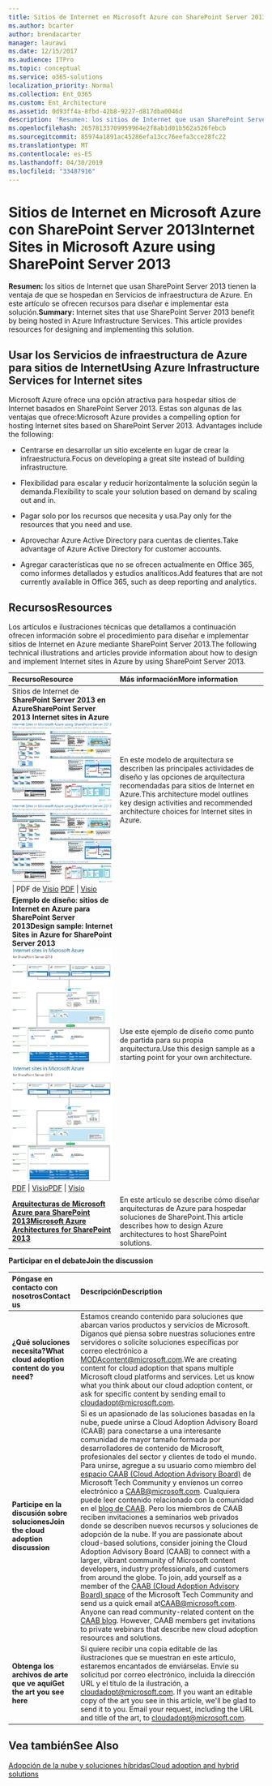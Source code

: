 ```yaml
---
title: Sitios de Internet en Microsoft Azure con SharePoint Server 2013
ms.author: bcarter
author: brendacarter
manager: laurawi
ms.date: 12/15/2017
ms.audience: ITPro
ms.topic: conceptual
ms.service: o365-solutions
localization_priority: Normal
ms.collection: Ent_O365
ms.custom: Ent_Architecture
ms.assetid: 0d93ff4a-8fbd-42b8-9227-d817dba0046d
description: 'Resumen: los sitios de Internet que usan SharePoint Server 2013 tienen la ventaja de que se hospedan en Servicios de infraestructura de Azure. En este artículo se ofrecen recursos para diseñar e implementar esta solución.'
ms.openlocfilehash: 26578133709959964e2f8ab1d01b562a526febcb
ms.sourcegitcommit: 85974a1891ac45286efa13cc76eefa3cce28fc22
ms.translationtype: MT
ms.contentlocale: es-ES
ms.lasthandoff: 04/30/2019
ms.locfileid: "33487916"
---
```

# <a name="internet-sites-in-microsoft-azure-using-sharepoint-server-2013"></a><span data-ttu-id="27d23-104">Sitios de Internet en Microsoft Azure con SharePoint Server 2013</span><span class="sxs-lookup"><span data-stu-id="27d23-104">Internet Sites in Microsoft Azure using SharePoint Server 2013</span></span>

 <span data-ttu-id="27d23-p102">**Resumen:** los sitios de Internet que usan SharePoint Server 2013 tienen la ventaja de que se hospedan en Servicios de infraestructura de Azure. En este artículo se ofrecen recursos para diseñar e implementar esta solución.</span><span class="sxs-lookup"><span data-stu-id="27d23-p102">**Summary:** Internet sites that use SharePoint Server 2013 benefit by being hosted in Azure Infrastructure Services. This article provides resources for designing and implementing this solution.</span></span>
  
## <a name="using-azure-infrastructure-services-for-internet-sites"></a><span data-ttu-id="27d23-107">Usar los Servicios de infraestructura de Azure para sitios de Internet</span><span class="sxs-lookup"><span data-stu-id="27d23-107">Using Azure Infrastructure Services for Internet sites</span></span>

<span data-ttu-id="27d23-p103">Microsoft Azure ofrece una opción atractiva para hospedar sitios de Internet basados en SharePoint Server 2013. Estas son algunas de las ventajas que ofrece:</span><span class="sxs-lookup"><span data-stu-id="27d23-p103">Microsoft Azure provides a compelling option for hosting Internet sites based on SharePoint Server 2013. Advantages include the following:</span></span>
  
- <span data-ttu-id="27d23-110">Centrarse en desarrollar un sitio excelente en lugar de crear la infraestructura.</span><span class="sxs-lookup"><span data-stu-id="27d23-110">Focus on developing a great site instead of building infrastructure.</span></span>
    
- <span data-ttu-id="27d23-111">Flexibilidad para escalar y reducir horizontalmente la solución según la demanda.</span><span class="sxs-lookup"><span data-stu-id="27d23-111">Flexibility to scale your solution based on demand by scaling out and in.</span></span>
    
- <span data-ttu-id="27d23-112">Pagar solo por los recursos que necesita y usa.</span><span class="sxs-lookup"><span data-stu-id="27d23-112">Pay only for the resources that you need and use.</span></span>
    
- <span data-ttu-id="27d23-113">Aprovechar Azure Active Directory para cuentas de clientes.</span><span class="sxs-lookup"><span data-stu-id="27d23-113">Take advantage of Azure Active Directory for customer accounts.</span></span>
    
- <span data-ttu-id="27d23-114">Agregar características que no se ofrecen actualmente en Office 365, como informes detallados y estudios analíticos.</span><span class="sxs-lookup"><span data-stu-id="27d23-114">Add features that are not currently available in Office 365, such as deep reporting and analytics.</span></span>
    
## <a name="resources"></a><span data-ttu-id="27d23-115">Recursos</span><span class="sxs-lookup"><span data-stu-id="27d23-115">Resources</span></span>

<span data-ttu-id="27d23-116">Los artículos e ilustraciones técnicas que detallamos a continuación ofrecen información sobre el procedimiento para diseñar e implementar sitios de Internet en Azure mediante SharePoint Server 2013.</span><span class="sxs-lookup"><span data-stu-id="27d23-116">The following technical illustrations and articles provide information about how to design and implement Internet sites in Azure by using SharePoint Server 2013.</span></span>
  
|<span data-ttu-id="27d23-117">**Recurso**</span><span class="sxs-lookup"><span data-stu-id="27d23-117">**Resource**</span></span>|<span data-ttu-id="27d23-118">**Más información**</span><span class="sxs-lookup"><span data-stu-id="27d23-118">**More information**</span></span>|
|:-----|:-----|
|<span data-ttu-id="27d23-119">Sitios de Internet de **SharePoint Server 2013 en Azure**</span><span class="sxs-lookup"><span data-stu-id="27d23-119">**SharePoint Server 2013 Internet sites in Azure**</span></span> <br/> <span data-ttu-id="27d23-120">[![Imagen de sitios de Internet en Azure usando SharePoint](media/MS-AZ-SPInternetSites.jpg)          ](https://go.microsoft.com/fwlink/p/?LinkId=392552)</span><span class="sxs-lookup"><span data-stu-id="27d23-120">[![Image of Internet sites in Azure using SharePoint](media/MS-AZ-SPInternetSites.jpg)          ](https://go.microsoft.com/fwlink/p/?LinkId=392552)</span></span> <br/> <span data-ttu-id="27d23-121">[](https://go.microsoft.com/fwlink/p/?LinkId=392552)\| PDF [           ](https://go.microsoft.com/fwlink/p/?LinkId=392551)de [Visio](https://go.microsoft.com/fwlink/p/?LinkId=392551)  </span><span class="sxs-lookup"><span data-stu-id="27d23-121">[PDF](https://go.microsoft.com/fwlink/p/?LinkId=392552)  \| [          ](https://go.microsoft.com/fwlink/p/?LinkId=392551)[Visio](https://go.microsoft.com/fwlink/p/?LinkId=392551)</span></span> <br/> |<span data-ttu-id="27d23-122">En este modelo de arquitectura se describen las principales actividades de diseño y las opciones de arquitectura recomendadas para sitios de Internet en Azure.</span><span class="sxs-lookup"><span data-stu-id="27d23-122">This architecture model outlines key design activities and recommended architecture choices for Internet sites in Azure.</span></span>  <br/> |
|<span data-ttu-id="27d23-123">**Ejemplo de diseño: sitios de Internet en Azure para SharePoint Server 2013**</span><span class="sxs-lookup"><span data-stu-id="27d23-123">**Design sample: Internet Sites in Azure for SharePoint Server 2013**</span></span> <br/> <span data-ttu-id="27d23-124">[![Imagen de la muestra de diseño: sitios de Internet en Microsoft Azure para SharePoint 2013](media/MS-AZ-InternetSitesDesignSample.jpg)          ](https://go.microsoft.com/fwlink/p/?LinkId=392549)</span><span class="sxs-lookup"><span data-stu-id="27d23-124">[![Image of the Design sample: Internet sites in Microsoft Azure for SharePoint 2013](media/MS-AZ-InternetSitesDesignSample.jpg)          ](https://go.microsoft.com/fwlink/p/?LinkId=392549)</span></span> <br/> <span data-ttu-id="27d23-125">[PDF](https://go.microsoft.com/fwlink/p/?LinkId=392549)  \| [Visio](https://go.microsoft.com/fwlink/p/?LinkId=392548)</span><span class="sxs-lookup"><span data-stu-id="27d23-125">[PDF](https://go.microsoft.com/fwlink/p/?LinkId=392549)  \| [Visio](https://go.microsoft.com/fwlink/p/?LinkId=392548)</span></span> <br/> |<span data-ttu-id="27d23-126">Use este ejemplo de diseño como punto de partida para su propia arquitectura.</span><span class="sxs-lookup"><span data-stu-id="27d23-126">Use this design sample as a starting point for your own architecture.</span></span>  <br/> |
|<span data-ttu-id="27d23-127">**[Arquitecturas de Microsoft Azure para SharePoint 2013](microsoft-azure-architectures-for-sharepoint-2013.md)**</span><span class="sxs-lookup"><span data-stu-id="27d23-127">**[Microsoft Azure Architectures for SharePoint 2013](microsoft-azure-architectures-for-sharepoint-2013.md)**</span></span> <br/> |<span data-ttu-id="27d23-128">En este artículo se describe cómo diseñar arquitecturas de Azure para hospedar soluciones de SharePoint.</span><span class="sxs-lookup"><span data-stu-id="27d23-128">This article describes how to design Azure architectures to host SharePoint solutions.</span></span>  <br/> |

   
<span data-ttu-id="27d23-129">**Participar en el debate**</span><span class="sxs-lookup"><span data-stu-id="27d23-129">**Join the discussion**</span></span>

|<span data-ttu-id="27d23-130">**Póngase en contacto con nosotros**</span><span class="sxs-lookup"><span data-stu-id="27d23-130">**Contact us**</span></span>|<span data-ttu-id="27d23-131">**Descripción**</span><span class="sxs-lookup"><span data-stu-id="27d23-131">**Description**</span></span>|
|:-----|:-----|
|<span data-ttu-id="27d23-132">**¿Qué soluciones necesita?**</span><span class="sxs-lookup"><span data-stu-id="27d23-132">**What cloud adoption content do you need?**</span></span> <br/> |<span data-ttu-id="27d23-p104">Estamos creando contenido para soluciones que abarcan varios productos y servicios de Microsoft. Díganos qué piensa sobre nuestras soluciones entre servidores o solicite soluciones específicas por correo electrónico a [MODAcontent@microsoft.com](mailto:cloudadopt@microsoft.com?Subject=[Cloud%20Adoption%20Content%20Feedback]:%20).</span><span class="sxs-lookup"><span data-stu-id="27d23-p104">We are creating content for cloud adoption that spans multiple Microsoft cloud platforms and services. Let us know what you think about our cloud adoption content, or ask for specific content by sending email to [cloudadopt@microsoft.com](mailto:cloudadopt@microsoft.com?Subject=[Cloud%20Adoption%20Content%20Feedback]:%20).  </span></span><br/> |
|<span data-ttu-id="27d23-135">**Participe en la discusión sobre soluciones**</span><span class="sxs-lookup"><span data-stu-id="27d23-135">**Join the cloud adoption discussion**</span></span> <br/> |<span data-ttu-id="27d23-p105">Si es un apasionado de las soluciones basadas en la nube, puede unirse a Cloud Adoption Advisory Board (CAAB) para conectarse a una interesante comunidad de mayor tamaño formada por desarrolladores de contenido de Microsoft, profesionales del sector y clientes de todo el mundo. Para unirse, agregue a su usuario como miembro del [espacio CAAB (Cloud Adoption Advisory Board)](https://aka.ms/caab) de Microsoft Tech Community y envíenos un correo electrónico a [CAAB@microsoft.com](mailto:caab@microsoft.com?Subject=I%20just%20joined%20the%20Cloud%20Adoption%20Advisory%20Board!). Cualquiera puede leer contenido relacionado con la comunidad en el [blog de CAAB](https://blogs.technet.com/b/solutions_advisory_board/). Pero los miembros de CAAB reciben invitaciones a seminarios web privados donde se describen nuevos recursos y soluciones de adopción de la nube.  </span><span class="sxs-lookup"><span data-stu-id="27d23-p105">If you are passionate about cloud-based solutions, consider joining the Cloud Adoption Advisory Board (CAAB) to connect with a larger, vibrant community of Microsoft content developers, industry professionals, and customers from around the globe. To join, add yourself as a member of the [CAAB (Cloud Adoption Advisory Board) space](https://aka.ms/caab) of the Microsoft Tech Community and send us a quick email at[CAAB@microsoft.com](mailto:caab@microsoft.com?Subject=I%20just%20joined%20the%20Cloud%20Adoption%20Advisory%20Board!). Anyone can read community-related content on the [CAAB blog](https://blogs.technet.com/b/solutions_advisory_board/). However, CAAB members get invitations to private webinars that describe new cloud adoption resources and solutions.  </span></span><br/> |
|<span data-ttu-id="27d23-140">**Obtenga los archivos de arte que ve aquí**</span><span class="sxs-lookup"><span data-stu-id="27d23-140">**Get the art you see here**</span></span> <br/> |<span data-ttu-id="27d23-p106">Si quiere recibir una copia editable de las ilustraciones que se muestran en este artículo, estaremos encantados de enviárselas. Envíe su solicitud por correo electrónico, incluida la dirección URL y el título de la ilustración, a [cloudadopt@microsoft.com](mailto:cloudadopt@microsoft.com?subject=[Art%20Request]:%20).  </span><span class="sxs-lookup"><span data-stu-id="27d23-p106">If you want an editable copy of the art you see in this article, we'll be glad to send it to you. Email your request, including the URL and title of the art, to [cloudadopt@microsoft.com](mailto:cloudadopt@microsoft.com?subject=[Art%20Request]:%20).  </span></span><br/> |
   
## <a name="see-also"></a><span data-ttu-id="27d23-143">Vea también</span><span class="sxs-lookup"><span data-stu-id="27d23-143">See Also</span></span>

[<span data-ttu-id="27d23-144">Adopción de la nube y soluciones híbridas</span><span class="sxs-lookup"><span data-stu-id="27d23-144">Cloud adoption and hybrid solutions</span></span>](cloud-adoption-and-hybrid-solutions.md)



